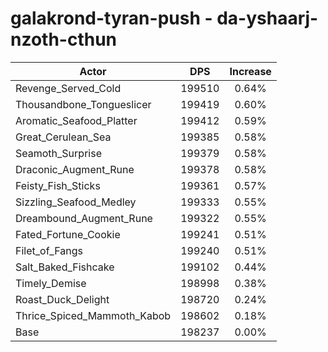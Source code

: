 # galakrond-tyran-push - da-yshaarj-nzoth-cthun
| Actor | DPS | Increase |
|---|:---:|:---:|
|Revenge_Served_Cold|199510|0.64%|
|Thousandbone_Tongueslicer|199419|0.60%|
|Aromatic_Seafood_Platter|199412|0.59%|
|Great_Cerulean_Sea|199385|0.58%|
|Seamoth_Surprise|199379|0.58%|
|Draconic_Augment_Rune|199378|0.58%|
|Feisty_Fish_Sticks|199361|0.57%|
|Sizzling_Seafood_Medley|199333|0.55%|
|Dreambound_Augment_Rune|199322|0.55%|
|Fated_Fortune_Cookie|199241|0.51%|
|Filet_of_Fangs|199240|0.51%|
|Salt_Baked_Fishcake|199102|0.44%|
|Timely_Demise|198998|0.38%|
|Roast_Duck_Delight|198720|0.24%|
|Thrice_Spiced_Mammoth_Kabob|198602|0.18%|
|Base|198237|0.00%|
